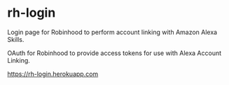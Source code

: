 # rh-login
Login page for Robinhood to perform account linking with Amazon Alexa Skills.

OAuth for Robinhood to provide access tokens for use with Alexa Account Linking.

https://rh-login.herokuapp.com
